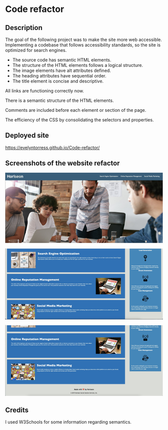 # Code refactor
## Description

The goal of the following project was to make the site more web accessible.
Implementing a codebase that follows accessibility standards, so the site is optimized for search engines.

- The source code has semantic HTML elements.
- The structure of the HTML elements follows a logical structure.
- The image elements have alt attributes defined.
- The heading attributes have sequential order.
- The title element is concise and descriptive.

All links are functioning correctly now.

There is a semantic structure of the HTML elements.

Comments are included before each element or section of the page.

The efficiency of the CSS by consolidating the selectors and properties.

## Deployed site

https://evelyntorress.github.io/Code-refactor/

## Screenshots of the website refactor

![](assets/images/website1.jpeg)

![](assets/images/website2.jpeg)

![](assets/images/website3.jpeg)

## Credits
I used W3Schools for some information regarding semantics.

